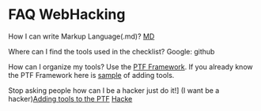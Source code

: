 # FAQ WebHacking

How I can write Markup Language(.md)?
[MD](https://guides.github.com/features/mastering-markdown/)

Where can I find the tools used in the checklist?
Google: <tool name> github 

How can I organize my tools?
Use the [PTF Framework](https://github.com/trustedsec/ptf). If you already know the PTF Framework here is [sample](https://github.com/Zawadidone/WebHacking/blob/master/Assesment/Add%20tools.md) of adding tools.

Stop asking people how can I be a hacker just do it!]
(I want be a hacker)[Adding tools to the PTF]()
[Hacke](https://www.linkedin.com/pulse/career-how-become-web-pentester-gergely-r%C3%A9vay/)
